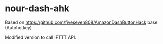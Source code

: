 # nour-dash-ahk

Based on https://github.com/fiveseven808/AmazonDashButtonHack base (Autohotkey)

Modified version to call IFTTT API.
